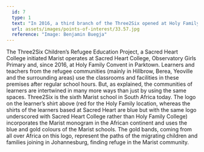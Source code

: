 ```yaml
---
  id: 7
  type: 1
  text: "In 2016, a third branch of the Three2Six opened at Holy Family Convent in Parktown serving learners from grade R upwards."
  url: assets/images/points-of-interest/33.57.jpg
  reference: "Image: Benjamin Buegja"
---
```

The Three2Six Children’s Refugee Education Project, a Sacred Heart College initiated Marist operates at Sacred Heart College, Observatory Girls Primary and, since 2016, at Holy Family Convent in Parktown. Learners and teachers from the refugee communities (mainly in Hillbrow, Berea, Yeoville and the surrounding areas) use the classrooms and facilities in these premises after regular school hours. But, as explained, the communities of learners are intertwined in many more ways than just by using the same spaces. Three2Six is the sixth Marist school in South Africa today. The logo on the learner’s shirt above (red for the Holy Family location, whereas the shirts of the learners based at Sacred Heart are blue but with the same logo underscored with Sacred Heart College rather than Holy Family College) incorporates the Marist monogram in the African continent and uses the blue and gold colours of the Marist schools. The gold bands, coming from all over Africa on this logo, represent the paths of the migrating children and families joining in Johannesburg, finding refuge in the Marist community.
